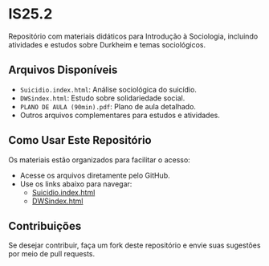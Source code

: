 # IS25.2

Repositório com materiais didáticos para Introdução à Sociologia, incluindo atividades e estudos sobre Durkheim e temas sociológicos.

## Arquivos Disponíveis
- `Suicidio.index.html`: Análise sociológica do suicídio.
- `DWSindex.html`: Estudo sobre solidariedade social.
- `PLANO DE AULA (90min).pdf`: Plano de aula detalhado.
- Outros arquivos complementares para estudos e atividades.

## Como Usar Este Repositório
Os materiais estão organizados para facilitar o acesso:
- Acesse os arquivos diretamente pelo GitHub.
- Use os links abaixo para navegar:
  - [Suicidio.index.html](https://github.com/48cork/IS25.2/blob/main/Suicidio.index.html)
  - [DWSindex.html](https://github.com/48cork/IS25.2/blob/main/DWSindex.html)

## Contribuições
Se desejar contribuir, faça um fork deste repositório e envie suas sugestões por meio de pull requests.
